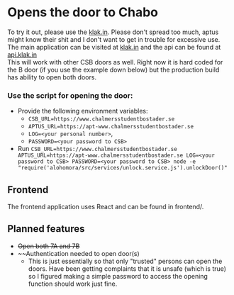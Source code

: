 # Opens the door to Chabo

To try it out, please use the [klak.in](https://klak.in). Please don't spread too much, aptus might know their shit and I don't want to get in trouble for excessive use.
<br>
The main application can be visited at [klak.in](https://klak.in) and the api can be found at [api.klak.in](https://api.klak.in)
<br>
This will work with other CSB doors as well. Right now it is hard coded for the B door (if you use the example down below) but the production build has ability to open both doors.
<br>

### Use the script for opening the door:

- Provide the following environment variables: 
  - `CSB_URL=https://www.chalmersstudentbostader.se`
  - `APTUS_URL=https://apt-www.chalmersstudentbostader.se`
  - `LOG=<your personal number>`, 
  - `PASSWORD=<your password to CSB>`
- Run `CSB_URL=https://www.chalmersstudentbostader.se APTUS_URL=https://apt-www.chalmersstudentbostader.se LOG=<your password to CSB> PASSWORD=<your password to CSB> node -e "require('alohomora/src/services/unlock.service.js').unlockDoor()"`

## Frontend

The frontend application uses React and can be found in frontend/.

## Planned features
- ~~Open both 7A and 7B~~
- ~~Authentication needed to open door(s)
  - This is just essentially so that only "trusted" persons can open the doors. Have been getting complaints that it is unsafe (which is true) so I figured making a simple password to access the opening function should work just fine.
